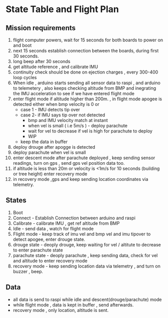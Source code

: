 # State Table and Flight Plan

## Mission requirements

1. flight computer powers, wait for 15 seconds for both boards to power on and boot
2. next 15 seconds establish connection between the boards, during first 30 seconds.
3. long beep after 30 seconds
4. get altitude reference , and calibrate IMU
5. continuity check should be done on ejection charges , every 300-400 loop cycles
6. When idle , arduino starts sending all sensor data to raspi , and arduino to telemetery , also keeps checking altitude from BMP and inegrating the IMU acceleration to see if we have entered flight mode
7. enter flight mode if altitude higher than 200m. , 
    in flight mode apogee is detected either when bmp velocity is 0 or
    - case 1 - IMU detects tip over
    - case 2- if IMU says tip over not detected
        - bmp and IMU velocity match at instant
        - when vel is small ( i.e 5m/s ) - deploy parachute
        - wait for vel to decrease if vel is high for parachute to deploy
        - WIP
    - keep the data in buffer 
8. deploy drouge after apogge is detected
9. deploy parachute when vel is small
10. enter descent mode after parachute deployed , keep sending sensor readings, turn on gps , send gps vel position data too.
11. if altitude is less than 20m  or velocity is <1m/s for 10 seconds (building or tree height) enter recovery mode
12. in recovery mode ,gps and keep sending location coordinates via telemetry.

## States

1. Boot
2. Connect - Establish Connection between arduino and raspi
3. Calibrate - calibrate IMU , get ref altitude from BMP
4. Idle - send data , watch for flight mode
5. Flight mode - keep track of imu vel and bmp vel and imu tipover to detect apogee, enter drouge state.
6. drouge state - deoply drouge, keep waiting for vel / altitute to decrease to enter parachute state
7. parachute state - deoply parachute , keep sending data, check for vel and altitude to enter recovery mode
8. recovery mode - keep sending location data via telemetry , and turn on buzzer , beep.

## Data

- all data is send to raspi while idle and descent(drouge/parachute) mode
- while flight mode , data is kept in buffer , send afterwards.
- recovery mode , only location, altitude is sent.
